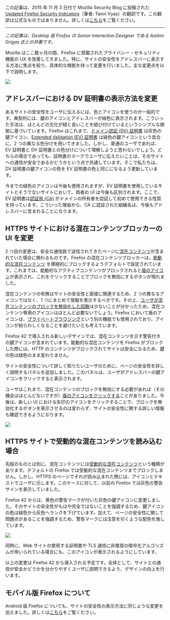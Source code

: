 この記事は、2015 年 11 月 3 日付で Mozilla Security Blog に投稿された [Updated Firefox Security Indicators](https://blog.mozilla.org/security/2015/10/20/continuing-to-phase-out-sha-1-certificates/)（筆者: Tanvi Vyas）の翻訳です。この翻訳は公式なものではありません。詳しくは[こちら](http://mozsec-jp.hatenablog.jp/entry/2015/09/11/025027)をご覧ください。

*****

*この記事は、Desktop 版 Firefox の Senior Interaction Designer である Aislinn Grigas 氏との共著です。*

Mozilla はここ数ヶ月の間、Firefox に搭載されたプライバシー・セキュリティ機能の UX を改善してきました。特に、サイトの安全性をアドレスバーに表示する方法に焦点を絞り、具体的な根拠を持って変更を行いました。主な変更点を以下で説明します。

![](https://ffp4g1ylyit3jdyti1hqcvtb-wpengine.netdna-ssl.com/security/files/2015/10/combo-graph21.png)

## アドレスバーにおける DV 証明書の表示方法を変更

あるサイトの安全性をユーザに伝えるには、色とアイコンを使うのが一般的です。典型的には、鍵のアイコンとアドレスバーが緑色に表示されます。こういった手法は、ほとんどの文化が緑と良いことを結び付けているというシンプルな根拠に基づいています。Firefox はこれまで、[ドメイン認証 (DV) 証明書](https://en.wikipedia.org/wiki/Domain-validated_certificate) は灰色の鍵アイコン、[Extended Validation (EV) 証明書](https://ja.wikipedia.org/wiki/Extended_Validation_%E8%A8%BC%E6%98%8E%E6%9B%B8) は緑色の鍵アイコンという具合に、2 つの異なる色分けを用いてきました。しかし、普通のユーザであれば、EV 証明書と DV 証明書との色分けについて理解しようと思わないでしょう。どちらの場合であっても、証明書のマークでユーザに伝えたいことは、そのサイトへの通信が安全であるかどうかという点で共通しています。そこで私たちは、DV 証明書の鍵アイコンの色を EV 証明書の色と同じになるよう更新しています。

今までの緑色のアイコンは今後も使用されますが、EV 証明書を使用しているサイトとそうでないサイトにおいて、両者の UI は今後も区別されます。ここで、EV 証明書は[認証局 (CA)](https://ja.wikipedia.org/wiki/%E8%AA%8D%E8%A8%BC%E5%B1%80) がドメインの所有者を認証して初めて使用できる性質を持っています。こういった理由から、CA に認証された組織名は、今後もアドレスバーに含まれることになります。

## HTTPS サイトにおける混在コンテンツブロッカーの UI を変更

2 つ目の変更は、安全な通信路で送信されてきたページに[混在コンテンツ](https://developer.mozilla.org/ja/docs/Security/%E6%B7%B7%E5%9C%A8%E3%82%B3%E3%83%B3%E3%83%86%E3%83%B3%E3%83%84)が含まれていた場合に関わるものです。Firefox の混在コンテンツブロッカーは、[能動的な混在コンテンツ](https://developer.mozilla.org/ja/docs/Security/%E6%B7%B7%E5%9C%A8%E3%82%B3%E3%83%B3%E3%83%86%E3%83%B3%E3%83%84#.E6.B7.B7.E5.9C.A8.E3.82.A2.E3.82.AF.E3.83.86.E3.82.A3.E3.83.96.E3.82.B3.E3.83.B3.E3.83.86.E3.83.B3.E3.83.84) を積極的にブロックするようデフォルトで設定されています。これまでは、能動的なアクティブコンテンツがブロックされると[盾のアイコン](https://people.mozilla.org/~tvyas/FigureA.jpg)が表示され、これをクリックすることでブロックを無効にするボタンが現れました。

混在コンテンツの有無はサイトの安全性と密接に関連するため、2 つの異なるアイコンではなく、1 つにまとめて情報を表示するべきです。その上、[ユーザが混在コンテンツのブロックを無効化した回数](https://telemetry.mozilla.org/new-pipeline/dist.html#!cumulative=0&end_date=2015-09-17&keys=__none__!__none__!__none__&max_channel_version=beta%252F41&measure=MIXED_CONTENT_UNBLOCK_COUNTER&min_channel_version=null&product=Firefox&sanitize=1&sort_keys=submissions&start_date=2015-08-11&table=0&trim=1&use_submission_date=0)は少ないことが分かったため、混在コンテンツ専用のアイコンはほとんど必要ないでしょう。Firefox において盾のアイコンは、[プライベートブラウジング](https://support.mozilla.org/ja/kb/private-browsing-use-firefox-without-history)という別の機能でも使用されており、アイコンが紛らわしくなることを避けたいとも考えています。

Firefox 42 で導入される新しいデザインでは、混在コンテンツを示す警告付きの鍵アイコンが含まれています。能動的な混在コンテンツを Firefox がブロックした際には、HTTP のコンテンツがブロックされてサイトは安全になるため、鍵の色は緑色のまま変わりません。

サイトの安全性について詳しく知りたいユーザのために、ページの安全性を詳しく説明するパネルを追加しました。このパネルは、ユーザがアドレスバーの鍵アイコンをクリックすると表示されます。

ユーザはこれまで、混在コンテンツのブロックを無効にする必要があれば（その機会はほとんどないですが）[盾のアイコンをクリックする](https://people.mozilla.org/~tvyas/FigureB.jpg)ことがありました。今後は、新しい UI における矢印のアイコンをクリックすることで、ブロックを無効化するボタンを表示させるのは変わらず、サイトの安全性に関する詳しい情報も確認できるようになります。

![](https://ffp4g1ylyit3jdyti1hqcvtb-wpengine.netdna-ssl.com/security/files/2015/10/mixed-active-content-click-and-subpanel.png)

## HTTPS サイトで受動的な混在コンテンツを読み込む場合

先程のものとは別に、混在コンテンツには[受動的な混在コンテンツ](https://developer.mozilla.org/ja/docs/Security/%E6%B7%B7%E5%9C%A8%E3%82%B3%E3%83%B3%E3%83%86%E3%83%B3%E3%83%84#.E5.8F.97.E5.8B.95.E7.9A.84.E3.81.AA.E6.B7.B7.E5.9C.A8.E8.A1.A8.E7.A4.BA.E3.82.B3.E3.83.B3.E3.83.86.E3.83.B3.E3.83.84)という種類があります。デフォルトの Firefox では受動的な混在コンテンツまでブロックしません。しかし、HTTPS のページでそれが読み込まれた際には、アイコンとテキストでユーザに示します。このケースに対して、以前の Firefox では灰色の警告サインを表示していました。

Firefox 42 からは、黄色の警告マークが付いた灰色の鍵アイコンに変更しました。そのサイトの安全性がもはや完全ではないことを強調するため、鍵アイコンの色は緑色から灰色へランクを下げています。加えて、ページの安全性に関して問題点があることを強調するため、警告マークには注意を引くような配色を施しています。

![](https://ffp4g1ylyit3jdyti1hqcvtb-wpengine.netdna-ssl.com/security/files/2015/10/mixed-passive-click1.png)

同時に、Web サイトの使用する証明書や TLS 通信に非推奨の暗号化アルゴリズムが用いられている場合にも、このアイコンが表示されるようにしています。

以上の変更は Firefox 42 から導入される予定です。全体として、サイトとの通信が安全かどうかを分かりやすくユーザに説明できるよう、デザインの向上を行います。

## モバイル版 Firefox について

Android 版 Firefox についても、サイトの安全性の表示方法に同じような変更を加えました。詳しくは[こちら](https://support.mozilla.org/ja/kb/how-does-insecure-content-affect-safety-android)をご覧ください。
